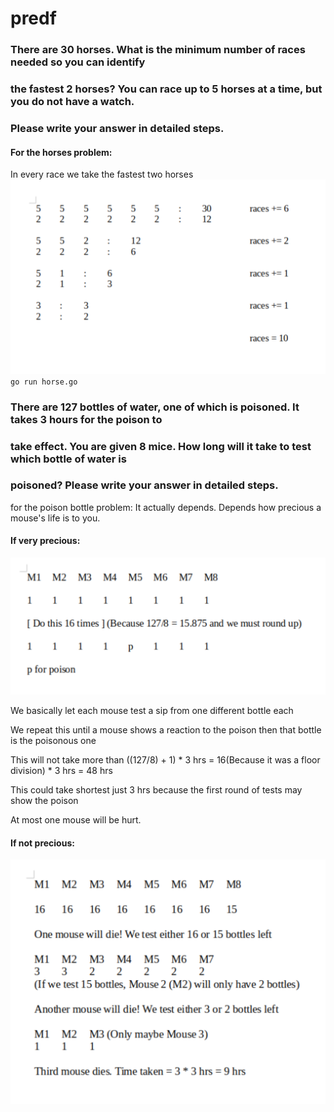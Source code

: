 # predf

### There are 30 horses. What is the minimum number of races needed so you can identify
### the fastest 2 horses? You can race up to 5 horses at a time, but you do not have a watch.
### Please write your answer in detailed steps.

#### For the horses problem:
In every race we take the fastest two horses
![horses illustration](horses.png)
`go run horse.go`

### There are 127 bottles of water, one of which is poisoned. It takes 3 hours for the poison to
### take effect. You are given 8 mice. How long will it take to test which bottle of water is
### poisoned? Please write your answer in detailed steps.

for the poison bottle problem:
It actually depends. Depends how precious a mouse's life is to you.

#### If very precious:
![slow mouse illustration](slow_mouse.png)

We basically let each mouse test a sip from one different bottle each

We repeat this until a mouse shows a reaction to the poison then that bottle is the poisonous one

This will not take more than ((127/8) + 1) * 3 hrs = 16(Because it was a floor division) * 3 hrs = 48 hrs

This could take shortest just 3 hrs because the first round of tests may show the poison

At most one mouse will be hurt.

#### If not precious:
![fast mouse illustration](fast_mouse.png)
